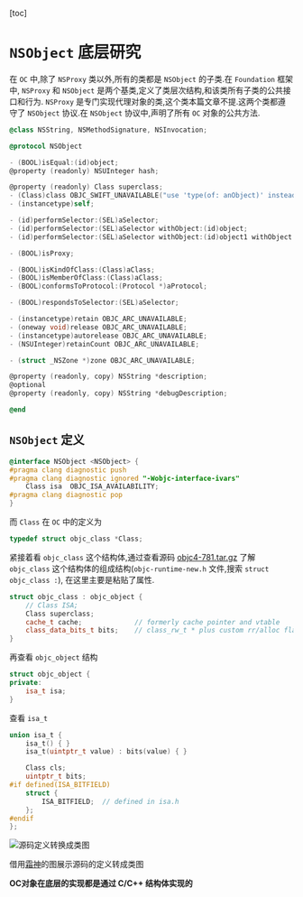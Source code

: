 [toc]

# `NSObject` 底层研究

在 `OC` 中,除了 `NSProxy` 类以外,所有的类都是 `NSObject` 的子类.在 `Foundation` 框架中, `NSProxy` 和 `NSObject` 是两个基类,定义了类层次结构,和该类所有子类的公共接口和行为.
`NSProxy` 是专门实现代理对象的类,这个类本篇文章不提.这两个类都遵守了 `NSObject` 协议.在 `NSObject` 协议中,声明了所有 `OC` 对象的公共方法.

```Objective-C
@class NSString, NSMethodSignature, NSInvocation;

@protocol NSObject

- (BOOL)isEqual:(id)object;
@property (readonly) NSUInteger hash;

@property (readonly) Class superclass;
- (Class)class OBJC_SWIFT_UNAVAILABLE("use 'type(of: anObject)' instead");
- (instancetype)self;

- (id)performSelector:(SEL)aSelector;
- (id)performSelector:(SEL)aSelector withObject:(id)object;
- (id)performSelector:(SEL)aSelector withObject:(id)object1 withObject:(id)object2;

- (BOOL)isProxy;

- (BOOL)isKindOfClass:(Class)aClass;
- (BOOL)isMemberOfClass:(Class)aClass;
- (BOOL)conformsToProtocol:(Protocol *)aProtocol;

- (BOOL)respondsToSelector:(SEL)aSelector;

- (instancetype)retain OBJC_ARC_UNAVAILABLE;
- (oneway void)release OBJC_ARC_UNAVAILABLE;
- (instancetype)autorelease OBJC_ARC_UNAVAILABLE;
- (NSUInteger)retainCount OBJC_ARC_UNAVAILABLE;

- (struct _NSZone *)zone OBJC_ARC_UNAVAILABLE;

@property (readonly, copy) NSString *description;
@optional
@property (readonly, copy) NSString *debugDescription;

@end
```

## `NSObject` 定义

```Objective-C
@interface NSObject <NSObject> {
#pragma clang diagnostic push
#pragma clang diagnostic ignored "-Wobjc-interface-ivars"
    Class isa  OBJC_ISA_AVAILABILITY;
#pragma clang diagnostic pop
}
```

而 `Class` 在 `OC` 中的定义为

```Objective-C
typedef struct objc_class *Class;
```

紧接着看 `objc_class` 这个结构体,通过查看源码 [objc4-781.tar.gz](https://opensource.apple.com/tarballs/objc4/) 了解 `objc_class` 这个结构体的组成结构(`objc-runtime-new.h` 文件,搜索 `struct objc_class :`),
在这里主要是粘贴了属性.

```C++
struct objc_class : objc_object {
    // Class ISA;
    Class superclass;
    cache_t cache;             // formerly cache pointer and vtable
    class_data_bits_t bits;    // class_rw_t * plus custom rr/alloc flags
}
```
再查看 `objc_object` 结构

```C++
struct objc_object {
private:
    isa_t isa;
}
```

查看 `isa_t` 

```c
union isa_t {
    isa_t() { }
    isa_t(uintptr_t value) : bits(value) { }

    Class cls;
    uintptr_t bits;
#if defined(ISA_BITFIELD)
    struct {
        ISA_BITFIELD;  // defined in isa.h
    };
#endif
};
```

![源码定义转换成类图](https://raw.githubusercontent.com/guoguangtao/VSCodePicGoImages/master/20200917171821.png)

借用[霜神](https://juejin.im/post/6844903444449329159)的图展示源码的定义转成类图

**OC对象在底层的实现都是通过 C/C++ 结构体实现的**






